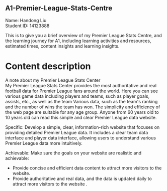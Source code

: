 ## A1-Premier-League-Stats-Centre
  
Name: Handong Liu  
Student ID: 14123888  
  
This is to give you a brief overview of my Premier League Stats Centre, and the learning journey for A1, including learning activities and resources, estimated times, content insights and learning insights.
  
# Content description
A note about my Premier League Stats Center  
My Premier League Stats Center provides the most authoritative and real football data for Premier League fans around the world. Here you can see various game data including players and teams, such as player goals, assists, etc., as well as the team Various data, such as the team's ranking and the number of wins the team has won. The simplicity and efficiency of the web page are suitable for any age group. Anyone from 60 years old to 10 years old can read this simple and clear Premier League data website.
  
Specific: Develop a simple, clear, information-rich website that focuses on providing detailed Premier League data. It includes a clear team data interface and player data interface, allowing users to understand various Premier League data more intuitively.
  

Achievable: Make sure the goals on your website are realistic and achievable:
  
- Provide concise and efficient data content to attract more visitors to the website.
- Provide authoritative and real data, and the data is updated daily to attract more visitors to the website
.
